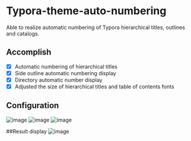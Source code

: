 # Typora-theme-auto-numbering
Able to realize automatic numbering of Typora hierarchical titles, outlines and catalogs.
## Accomplish
- [x] Automatic numbering of hierarchical titles
- [x] Side outline automatic numbering display
- [x] Directory automatic number display
- [x] Adjusted the size of hierarchical titles and table of contents fonts

## Configuration
![image](https://github.com/WuZihao12/Typora-theme-auto-numbering/assets/76829676/dd654b1e-6932-4c4d-a849-f6bef7f74c46)
![image](https://github.com/WuZihao12/Typora-theme-auto-numbering/assets/76829676/017286b4-93d4-4695-a93f-6c0d679ccbec)
![image](https://github.com/WuZihao12/Typora-theme-auto-numbering/assets/76829676/79ceb2ff-14c2-4aa0-b553-70ba45293970)

##Result display
![image](https://github.com/WuZihao12/Typora-theme-auto-numbering/assets/76829676/61039d0c-44f2-4424-adb5-f007b3d0356b)





